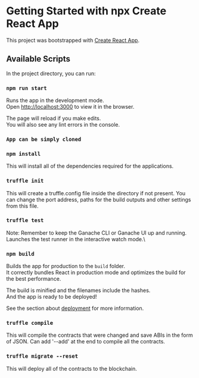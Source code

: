 # Getting Started with npx Create React App

This project was bootstrapped with [Create React App](https://github.com/facebook/create-react-app).

## Available Scripts

In the project directory, you can run:

### `npm run start`

Runs the app in the development mode.\
Open [http://localhost:3000](http://localhost:3000) to view it in the browser.

The page will reload if you make edits.\
You will also see any lint errors in the console.

### `App can be simply cloned`

### `npm install`

This will install all of the dependencies required for the applications.

### `truffle init`

This will create a truffle.config file inside the directory if not present.
You can change the port address, paths for the build outputs and other settings from this file.

### `truffle test`

Note: Remember to keep the Ganache CLI or Ganache UI up and running.
Launches the test runner in the interactive watch mode.\

### `npm build`

Builds the app for production to the `build` folder.\
It correctly bundles React in production mode and optimizes the build for the best performance.

The build is minified and the filenames include the hashes.\
And the app is ready to be deployed!

See the section about [deployment](https://facebook.github.io/create-react-app/docs/deployment) for more information.

### `truffle compile`

This will compile the contracts that were changed and save ABIs in the form of JSON. Can add '--add' at the end to compile all the contracts.

### `truffle migrate --reset`

This will deploy all of the contracts to the blockchain.
